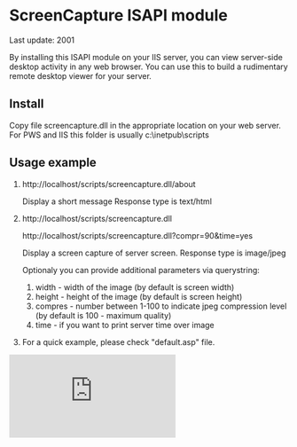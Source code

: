 ScreenCapture ISAPI module
==========================

Last update: 2001

By installing this ISAPI module on your IIS server, you can view server-side desktop activity in any web browser.
You can use this to build a rudimentary remote desktop viewer for your server.


Install
-------

Copy file screencapture.dll in the appropriate location on your web server. 
For PWS and IIS this folder is usually c:\inetpub\scripts


Usage example
-------------

   1. http://localhost/scripts/screencapture.dll/about
   
      Display a short message
      Response type is text/html

   2. http://localhost/scripts/screencapture.dll
      
      http://localhost/scripts/screencapture.dll?compr=90&time=yes
      
      Display a screen capture of server screen.
      Response type is image/jpeg

      Optionaly you can provide additional parameters via querystring:
         1) width   - width of the image (by default is screen width)
         2) height  - height of the image (by default is screen height)
         3) compres - number between 1-100 to indicate jpeg compression level (by default is 100 - maximum quality)
         4) time    - if you want to print server time over image

   3. For a quick example, please check "default.asp" file.

![Analytics](https://ga-beacon.appspot.com/UA-2402433-6/beacon.en.html)
  
